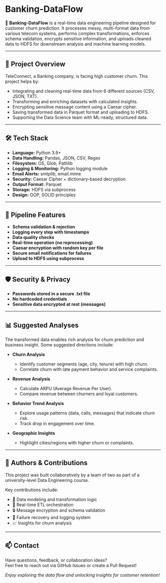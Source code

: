 # Banking-DataFlow

📡 **Banking-DataFlow** is a real-time data engineering pipeline designed for customer churn prediction. It processes messy, multi-format data from various telecom systems, performs complex transformations, enforces schema validation, encrypts sensitive information, and uploads cleaned data to HDFS for downstream analysis and machine learning models.

---
## 🚀 Project Overview

TeleConnect, a Banking company, is facing high customer churn. This project helps by:

- Integrating and cleaning real-time data from 6 different sources (CSV, JSON, TXT).
- Transforming and enriching datasets with calculated insights.
- Encrypting sensitive message content using a Caesar cipher.
- Saving transformed data in Parquet format and uploading to HDFS.
- Supporting the Data Science team with ML-ready, structured data.

---

## 🛠️ Tech Stack

- **Language:** Python 3.9+
- **Data Handling:** Pandas, JSON, CSV, Regex
- **Filesystem:** OS, Glob, Pathlib
- **Logging & Monitoring:** Python logging module
- **Email Alerts:** smtplib, email.mime
- **Security:** Caesar Cipher + dictionary-based decryption
- **Output Format:** Parquet
- **Storage:** HDFS via subprocess
- **Design:** OOP, SOLID principles

--- 

## 🔄 Pipeline Features

- **Schema validation & rejection**
- **Logging every step with timestamps**
- **Data quality checks**
- **Real-time operation (no reprocessing)**
- **Caesar encryption with random key per file**
- **Secure email notifications for failures**
- **Upload to HDFS using subprocess**

---

## 🛡 Security & Privacy

- **Passwords stored in a secure .txt file**
- **No hardcoded credentials**
- **Sensitive data encrypted at rest (messages)**

---

## 📊 Suggested Analyses

The transformed data enables rich analysis for churn prediction and business insight. Some suggested directions include:

- **Churn Analysis**
  - Identify customer segments (age, city, tenure) with high churn.
  - Correlate churn with late payment behavior and service complaints.

- **Revenue Analysis**
  - Calculate ARPU (Average Revenue Per User).
  - Compare revenue between churners and loyal customers.

- **Behavior Trend Analysis**
  - Explore usage patterns (data, calls, messages) that indicate churn risk.
  - Track drop in engagement over time.

- **Geographic Insights**
  - Highlight cities/regions with higher churn or complaints.

---

## 👥 Authors & Contributions

This project was built collaboratively by a team of two as part of a university-level Data Engineering course.

Key contributions include:
- 🧠 Data modeling and transformation logic
- 🧱 Real-time ETL orchestration
- 🔒 Message encryption and schema validation
- 🔔 Failure recovery and logging system
- 📈 Insights for churn analysis

---

## 📫 Contact

Have questions, feedback, or collaboration ideas?  
Feel free to reach out via GitHub Issues or create a Pull Request!


_Enjoy exploring the data flow and unlocking insights for customer retention!_
